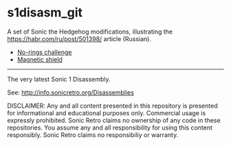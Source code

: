 s1disasm_git
============

A set of Sonic the Hedgehog modifications, illustrating the https://habr.com/ru/post/501398/ article (Russian).

* [No-rings challenge](https://github.com/okalachev/s1disasm/releases/tag/norings)
* [Magnetic shield](https://github.com/okalachev/s1disasm/releases/tag/magnetic-shield)

---

The very latest Sonic 1 Disassembly.

See: http://info.sonicretro.org/Disassemblies

DISCLAIMER:
Any and all content presented in this repository is presented for informational and educational purposes only.
Commercial usage is expressly prohibited. Sonic Retro claims no ownership of any code in these repositories.
You assume any and all responsibility for using this content responsibly. Sonic Retro claims no responsibiliy or warranty.
